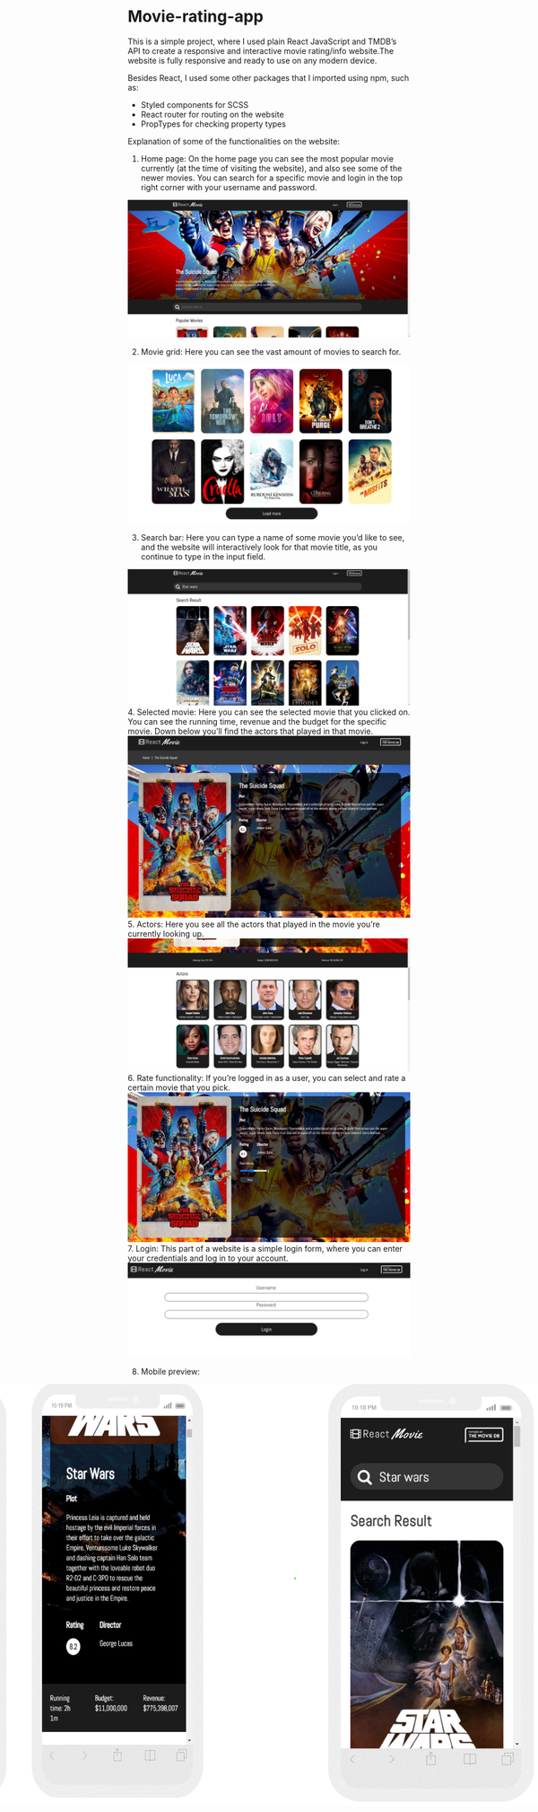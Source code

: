 # Movie-rating-app


This is a simple project, where I used plain React JavaScript and TMDB’s API to create a responsive and interactive movie rating/info website.The website is fully responsive and ready to use on any modern device.

Besides React, I used some other  packages that I imported using npm, such as:
-	Styled components for SCSS
-	React router for routing on the website
-	PropTypes for checking property types


Explanation of some of the functionalities on the website:
1.	Home page:
On the home page you can see the most popular movie currently (at the time of visiting the website), and also see some of the newer movies. You can search for a specific movie and login in the top right corner with your username and password.

<img src="https://github.com/HarisKordic/Movie-rating-app/blob/main/Design%20pictures/Desktop%20homepage.png">
 

2.	Movie grid:
Here you can see the vast amount of movies to search for.
 
 <img src="https://github.com/HarisKordic/Movie-rating-app/blob/main/Design%20pictures/Load%20more%20grid.png" >

3.	Search bar:
Here you can type a name of some movie you’d like to see, and the website will interactively look for that movie title, as you continue to type in the input field. 

<img src="https://github.com/HarisKordic/Movie-rating-app/blob/main/Design%20pictures/Search%20functionality.png" >
4.	Selected movie:
Here you can see the selected movie that you clicked on. You can see the running time, revenue and the budget for the specific movie. Down below you’ll find the actors that played in that movie. 
<img src="https://github.com/HarisKordic/Movie-rating-app/blob/main/Design%20pictures/Selected%20movie.png">
5.	Actors:
Here you see all the actors that played in the movie you’re currently looking up. 
<img src="https://github.com/HarisKordic/Movie-rating-app/blob/main/Design%20pictures/Actors.png" >
6.	Rate functionality:
If you’re  logged in as a user, you can select and rate a certain movie that you pick.
 
<img src="https://github.com/HarisKordic/Movie-rating-app/blob/main/Design%20pictures/Rate%20functionality.png">
7.	Login:
This part of a website is a simple login form, where you can enter your credentials and log in to your account.

<img src="https://github.com/HarisKordic/Movie-rating-app/blob/main/Design%20pictures/Login%20page.png">

8.	Mobile preview:
  
  <div  style=" display:flex; align-items:center; justify-content:center;">
 <img src="https://github.com/HarisKordic/Movie-rating-app/blob/main/Design%20pictures/Mobile%20home%20look.png" height=750px >
  <img src="https://github.com/HarisKordic/Movie-rating-app/blob/main/Design%20pictures/Mobile%20movie%20info%20screen.png" height=750px>
 <br> <br>
  <img src="https://github.com/HarisKordic/Movie-rating-app/blob/main/Design%20pictures/Mobile%20search.png" height=750px>
  <img src="https://github.com/HarisKordic/Movie-rating-app/blob/main/Design%20pictures/Mobile%20login.png" height=750px>
 </div>
